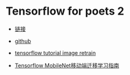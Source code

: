# Tensorflow for poets 2
* [链接](https://codelabs.developers.google.com/codelabs/tensorflow-for-poets/#0)

* [github](https://github.com/googlecodelabs/tensorflow-for-poets-2)

* [tensorflow tutorial image retrain](https://www.tensorflow.org/tutorials/image_retraining)

* [Tensorflow MobileNet移动端迁移学习指南](https://yq.aliyun.com/articles/566213)